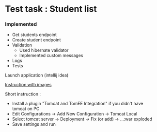 # Test task : Student list

### Implemented

* Get students endpoint
* Create student endpoint
* Validation
    * Used hibernate validator 
    * Implemented custom messages
* Logs
* Tests

Launch application (intellij idea)

[Instruction with images](https://mkyong.com/intellij/intellij-idea-run-debug-web-application-on-tomcat/)

Short instruction : 
* Install a plugin "Tomcat and TomEE Integration" if you didn't have tomcat on PC
* Edit Configurations -> Add New Configuration -> Tomcat Local
* Select tomcat server -> Deployment -> Fix (or add) -> ...:war exploded
* Save settings and run

